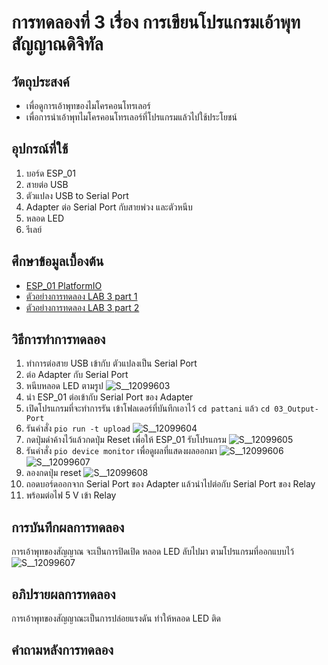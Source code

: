 # การทดลองที่ 3 เรื่อง การเขียนโปรแกรมเอ้าพุทสัญญาณดิจิทัล  
## วัตถุประสงค์ 
  * เพื่อดูการเอ้าพุทของไมโครคอนโทรเลอร์
  * เพื่อการนำเอ้าพุทไมโครคอนโทรเลอร์ที่โปรแกรมแล้วไปใช้ประโยชน์
## อุปกรณ์ที่ใช้ 
  1. บอร์ด ESP_01
  2. สายต่อ USB
  3. ตัวแปลง USB to Serial Port
  4. Adapter ต่อ Serial Port กับสายพ่วง และตัวหนีบ
  5. หลอด LED
  6. รีเลย์ 
## ศึกษาข้อมูลเบื้องต้น 
  * [ESP_01 PlatformIO](https://docs.platformio.org/en/latest/boards/espressif8266/esp01.html)
  * [ตัวอย่างการทดลอง LAB 3 part 1](https://youtu.be/CCnN1WJsXQY)
  * [ตัวอย่างการทดลอง LAB 3 part 2](https://youtu.be/6JnhaUILGuw)
## วิธีการทำการทดลอง 
  1. ทำการต่อสาย USB เข้ากับ ตัวแปลงเป็น Serial Port 
  2. ต่อ Adapter กับ Serial Port
  3. หนีบหลอด LED ตามรูป
![S__12099603](https://user-images.githubusercontent.com/80879119/111989196-09992300-8b44-11eb-869a-acca201a06dd.jpg)
  4. นำ ESP_01 ต่อเข้ากับ Serial Port ของ Adapter
  5. เปิดโปรแกรมที่จะทำการรัน เข้าโฟลเดอร์ที่บันทึกเอาไว้ `cd pattani` แล้ว `cd 03_Output-Port`
  6. รันคำสั่ง `pio run -t upload`
![S__12099604](https://user-images.githubusercontent.com/80879119/111989225-161d7b80-8b44-11eb-9581-24df450e09fe.jpg)
  7. กดปุ่มดำค้างไว้แล้วกดปุ่ม Reset เพื่อให้ ESP_01 รับโปรแกรม
![S__12099605](https://user-images.githubusercontent.com/80879119/111989634-9b089500-8b44-11eb-9523-b2f3efe3de5e.jpg)
  8. รันคำสั่ง `pio device monitor` เพื่อดูผลที่แสดงผลออกมา
![S__12099606](https://user-images.githubusercontent.com/80879119/111989700-b2478280-8b44-11eb-8abf-816b304c0566.jpg)
![S__12099607](https://user-images.githubusercontent.com/80879119/111989734-bc698100-8b44-11eb-8204-3c02d6a73071.jpg)
  9. ลองกดปุ่ม reset
![S__12099608](https://user-images.githubusercontent.com/80879119/111989866-e9b62f00-8b44-11eb-92d7-0a9542c6d172.jpg)
  10. ถอดบอร์ดออกจาก Serial Port ของ Adapter แล้วนำไปต่อกับ Serial Port ของ Relay
  11. พร้อมต่อไฟ 5 V เข้า Relay
## การบันทึกผลการทดลอง 
 การเอ้าพุทของสัญญาณ จะเป็นการปิดเปิด หลอด LED ลับไปมา ตามโปรแกรมที่ออกแบบไว้
![S__12099607](https://user-images.githubusercontent.com/80879119/111989734-bc698100-8b44-11eb-8204-3c02d6a73071.jpg)
## อภิปรายผลการทดลอง 
 การเอ้าพุทของสัญญาณะเป็นการปล่อยแรงดัน ทำให้หลอด LED ติด
## คำถามหลังการทดลอง 


